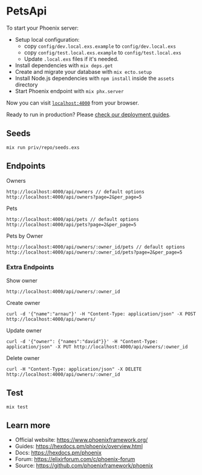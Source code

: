 # PetsApi

To start your Phoenix server:

- Setup local configuration:
  - copy `config/dev.local.exs.example` to `config/dev.local.exs`
  - copy `config/test.local.exs.example` to `config/test.local.exs`
  - Update `.local.exs` files if it's needed.
- Install dependencies with `mix deps.get`
- Create and migrate your database with `mix ecto.setup`
- Install Node.js dependencies with `npm install` inside the `assets` directory
- Start Phoenix endpoint with `mix phx.server`

Now you can visit [`localhost:4000`](http://localhost:4000) from your browser.

Ready to run in production? Please [check our deployment guides](https://hexdocs.pm/phoenix/deployment.html).

## Seeds

```
mix run priv/repo/seeds.exs
```

## Endpoints

Owners

```
http://localhost:4000/api/owners // default options
http://localhost:4000/api/owners?page=2&per_page=5
```

Pets

```
http://localhost:4000/api/pets // default options
http://localhost:4000/api/pets?page=2&per_page=5
```

Pets by Owner

```
http://localhost:4000/api/owners/:owner_id/pets // default options
http://localhost:4000/api/owners/:owner_id/pets?page=2&per_page=5
```

### Extra Endpoints

Show owner

```
http://localhost:4000/api/owners/:owner_id
```

Create owner

```
curl -d '{"name":"arnau"}' -H "Content-Type: application/json" -X POST http://localhost:4000/api/owners/
```

Update owner

```
curl -d '{"owner": {"names":"david"}}' -H "Content-Type: application/json" -X PUT http://localhost:4000/api/owners/:owner_id
```

Delete owner

```
curl -H "Content-Type: application/json" -X DELETE http://localhost:4000/api/owners/:owner_id
```

## Test

```
mix test
```

## Learn more

- Official website: https://www.phoenixframework.org/
- Guides: https://hexdocs.pm/phoenix/overview.html
- Docs: https://hexdocs.pm/phoenix
- Forum: https://elixirforum.com/c/phoenix-forum
- Source: https://github.com/phoenixframework/phoenix
